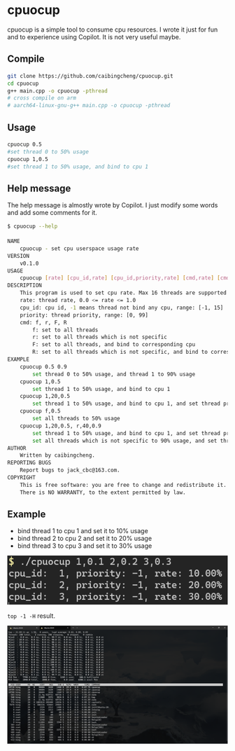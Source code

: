 # cpuocup

cpuocup is a simple tool to consume cpu resources. I wrote it just for fun and to experience using Copilot. It is not very useful maybe.

## Compile

```bash
git clone https://github.com/caibingcheng/cpuocup.git
cd cpuocup
g++ main.cpp -o cpuocup -pthread
# cross compile on arm
# aarch64-linux-gnu-g++ main.cpp -o cpuocup -pthread
```

## Usage

```bash
cpuocup 0.5
#set thread 0 to 50% usage
cpuocup 1,0.5
#set thread 1 to 50% usage, and bind to cpu 1
```

## Help message

The help message is almostly wrote by Copilot. I just modify some words and add some comments for it.

```bash
$ cpuocup --help

NAME
    cpuocup - set cpu userspace usage rate
VERSION
    v0.1.0
USAGE
    cpuocup [rate] [cpu_id,rate] [cpu_id,priority,rate] [cmd,rate] [cmd,priority,rate] ...
DESCRIPTION
    This program is used to set cpu rate. Max 16 threads are supported at the device.
    rate: thread rate, 0.0 <= rate <= 1.0
    cpu_id: cpu id, -1 means thread not bind any cpu, range: [-1, 15]
    priority: thread priority, range: [0, 99]
    cmd: f, r, F, R
        f: set to all threads
        r: set to all threads which is not specific
        F: set to all threads, and bind to corresponding cpu
        R: set to all threads which is not specific, and bind to corresponding cpu
EXAMPLE
    cpuocup 0.5 0.9
        set thread 0 to 50% usage, and thread 1 to 90% usage
    cpuocup 1,0.5
        set thread 1 to 50% usage, and bind to cpu 1
    cpuocup 1,20,0.5
        set thread 1 to 50% usage, and bind to cpu 1, and set thread priority to 20
    cpuocup f,0.5
        set all threads to 50% usage
    cpuocup 1,20,0.5, r,40,0.9
        set thread 1 to 50% usage, and bind to cpu 1, and set thread priority to 20
        set all threads which is not specific to 90% usage, and set thread priority to 40, and bind to corresponding cpus
AUTHOR
    Written by caibingcheng.
REPORTING BUGS
    Report bugs to jack_cbc@163.com.
COPYRIGHT
    This is free software: you are free to change and redistribute it.
    There is NO WARRANTY, to the extent permitted by law.
```

## Example

- bind thread 1 to cpu 1 and set it to 10% usage
- bind thread 2 to cpu 2 and set it to 20% usage
- bind thread 3 to cpu 3 and set it to 30% usage

![cpuocup command](./statics/cpu-1-2-3.png "cpuocup command")

`top -1 -H` result.

![top result](statics/top-3.png "top result")
